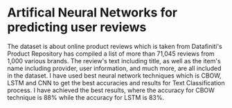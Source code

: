 # Artifical Neural Networks for predicting user reviews
The dataset is about online product reviews which is 
taken from Datafiniti's Product Repository has 
compiled a list of more than 71,045 reviews from 
1,000 various brands. The review's text including 
title, as well as the item's name including provider, 
user information, and much more, are all included in 
the dataset. I have used best 
neural network techniques which is CBOW, LSTM 
and CNN to get the best accuracies and results for 
Text Classification process. I have achieved 
the best results, where the accuracy for CBOW 
technique is 88% while the accuracy for LSTM is 
83%.
